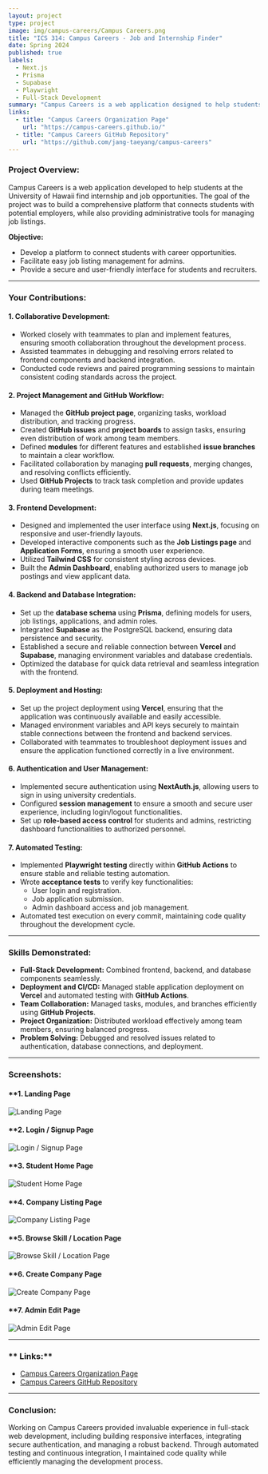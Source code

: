```yaml
---
layout: project
type: project
image: img/campus-careers/Campus Careers.png
title: "ICS 314: Campus Careers - Job and Internship Finder"
date: Spring 2024
published: true
labels:
  - Next.js
  - Prisma
  - Supabase
  - Playwright
  - Full-Stack Development
summary: "Campus Careers is a web application designed to help students at the University of Hawaii find internship and job opportunities. Developed using modern web technologies, it features user authentication, job listings, and automated testing."
links:
  - title: "Campus Careers Organization Page"
    url: "https://campus-careers.github.io/"
  - title: "Campus Careers GitHub Repository"
    url: "https://github.com/jang-taeyang/campus-careers"
---
```


### **Project Overview:**
Campus Careers is a web application developed to help students at the University of Hawaii find internship and job opportunities. The goal of the project was to build a comprehensive platform that connects students with potential employers, while also providing administrative tools for managing job listings.

**Objective:**
- Develop a platform to connect students with career opportunities.
- Facilitate easy job listing management for admins.
- Provide a secure and user-friendly interface for students and recruiters.

---

### **Your Contributions:**

#### **1. Collaborative Development:**
- Worked closely with teammates to plan and implement features, ensuring smooth collaboration throughout the development process.
- Assisted teammates in debugging and resolving errors related to frontend components and backend integration.
- Conducted code reviews and paired programming sessions to maintain consistent coding standards across the project.

#### **2. Project Management and GitHub Workflow:**
- Managed the **GitHub project page**, organizing tasks, workload distribution, and tracking progress.
- Created **GitHub issues** and **project boards** to assign tasks, ensuring even distribution of work among team members.
- Defined **modules** for different features and established **issue branches** to maintain a clear workflow.
- Facilitated collaboration by managing **pull requests**, merging changes, and resolving conflicts efficiently.
- Used **GitHub Projects** to track task completion and provide updates during team meetings.

#### **3. Frontend Development:**
- Designed and implemented the user interface using **Next.js**, focusing on responsive and user-friendly layouts.
- Developed interactive components such as the **Job Listings page** and **Application Forms**, ensuring a smooth user experience.
- Utilized **Tailwind CSS** for consistent styling across devices.
- Built the **Admin Dashboard**, enabling authorized users to manage job postings and view applicant data.

#### **4. Backend and Database Integration:**
- Set up the **database schema** using **Prisma**, defining models for users, job listings, applications, and admin roles.
- Integrated **Supabase** as the PostgreSQL backend, ensuring data persistence and security.
- Established a secure and reliable connection between **Vercel** and **Supabase**, managing environment variables and database credentials.
- Optimized the database for quick data retrieval and seamless integration with the frontend.

#### **5. Deployment and Hosting:**
- Set up the project deployment using **Vercel**, ensuring that the application was continuously available and easily accessible.
- Managed environment variables and API keys securely to maintain stable connections between the frontend and backend services.
- Collaborated with teammates to troubleshoot deployment issues and ensure the application functioned correctly in a live environment.

#### **6. Authentication and User Management:**
- Implemented secure authentication using **NextAuth.js**, allowing users to sign in using university credentials.
- Configured **session management** to ensure a smooth and secure user experience, including login/logout functionalities.
- Set up **role-based access control** for students and admins, restricting dashboard functionalities to authorized personnel.

#### **7. Automated Testing:**
- Implemented **Playwright testing** directly within **GitHub Actions** to ensure stable and reliable testing automation.
- Wrote **acceptance tests** to verify key functionalities:
  - User login and registration.
  - Job application submission.
  - Admin dashboard access and job management.
- Automated test execution on every commit, maintaining code quality throughout the development cycle.

---

### **Skills Demonstrated:**
- **Full-Stack Development:** Combined frontend, backend, and database components seamlessly.
- **Deployment and CI/CD:** Managed stable application deployment on **Vercel** and automated testing with **GitHub Actions**.
- **Team Collaboration:** Managed tasks, modules, and branches efficiently using **GitHub Projects**.
- **Project Organization:** Distributed workload effectively among team members, ensuring balanced progress.
- **Problem Solving:** Debugged and resolved issues related to authentication, database connections, and deployment.

---

### **Screenshots:**

#### **1. Landing Page 
![Landing Page](../img/projects/campus-careers/landing.png)

#### **2. Login / Signup Page
![Login / Signup Page](../img/projects/campus-careers/login.png)

#### **3. Student Home Page
![Student Home Page](../img/projects/campus-careers/admin-dashboard.png)

#### **4. Company Listing Page 
![Company Listing Page](../img/projects/campus-careers/landing.png)

#### **5. Browse Skill / Location Page
![Browse Skill / Location Page](../img/projects/campus-careers/browse.png)

#### **6. Create Company Page
![Create Company Page](../img/projects/campus-careers/create.png)

#### **7. Admin Edit Page
![Admin Edit Page](../img/projects/campus-careers/admin.png)

---

### ** Links:**
- [Campus Careers Organization Page](https://campus-careers.github.io/)
- [Campus Careers GitHub Repository](https://github.com/jang-taeyang/campus-careers)

---

### **Conclusion:**
Working on Campus Careers provided invaluable experience in full-stack web development, including building responsive interfaces, integrating secure authentication, and managing a robust backend. Through automated testing and continuous integration, I maintained code quality while efficiently managing the development process.
